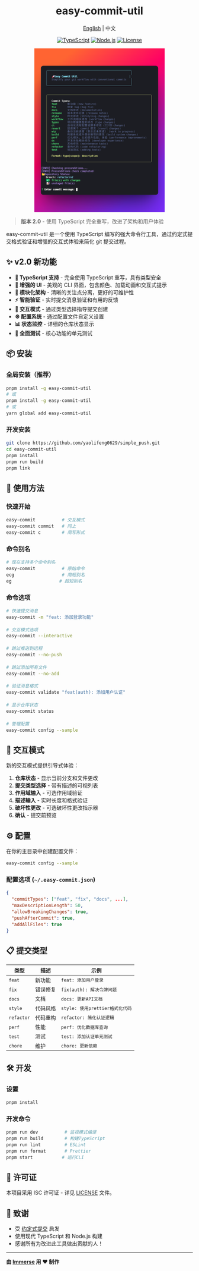 <h1 style="text-align: center;">easy-commit-util</h1>
<p style="text-align: center;"><span><a href="./README.md">English</a> | 中文</span></p>

<p align="center">
  <a href="https://typescriptlang.org"><img src="https://img.shields.io/badge/TypeScript-5.0-blue.svg" alt="TypeScript"></a>
  <a href="https://nodejs.org"><img src="https://img.shields.io/badge/Node.js-%3E%3D16-green.svg" alt="Node.js"></a>
  <a href="LICENSE"><img src="https://img.shields.io/badge/license-ISC-blue.svg" alt="License"></a>
</p>

<p style="display: flex; justify-content: center; align-item: center;">
<img src="./screen.png" width="70%"/>
</p>

> **版本 2.0** - 使用 TypeScript 完全重写，改进了架构和用户体验

easy-commit-util 是一个使用 TypeScript 编写的强大命令行工具，通过约定式提交格式验证和增强的交互式体验来简化 git 提交过程。

## ✨ v2.0 新功能

- **🚀 TypeScript 支持** - 完全使用 TypeScript 重写，具有类型安全
- **🎨 增强的 UI** - 美观的 CLI 界面，包含颜色、加载动画和交互式提示
- **🔧 模块化架构** - 清晰的关注点分离，更好的可维护性
- **⚡ 智能验证** - 实时提交消息验证和有用的反馈
- **🎯 交互模式** - 通过类型选择指导提交创建
- **⚙️ 配置系统** - 通过配置文件自定义设置
- **📊 状态监控** - 详细的仓库状态显示
- **🧪 全面测试** - 核心功能的单元测试

## 📦 安装

### 全局安装（推荐）
```bash
pnpm install -g easy-commit-util
# 或
pnpm install -g easy-commit-util
# 或
yarn global add easy-commit-util
```

### 开发安装
```bash
git clone https://github.com/yaolifeng0629/simple_push.git
cd easy-commit-util
pnpm install
pnpm run build
pnpm link
```

## 🚀 使用方法

### 快速开始
```bash
easy-commit          # 交互模式
easy-commit commit   # 同上
easy-commit c        # 简写形式
```

### 命令别名
```bash
# 现在支持多个命令别名
easy-commit          # 原始命令
ecg                  # 简短别名
eg                  # 超短别名
```

### 命令选项
```bash
# 快速提交消息
easy-commit -m "feat: 添加登录功能"

# 交互模式选项
easy-commit --interactive

# 跳过推送到远程
easy-commit --no-push

# 跳过添加所有文件
easy-commit --no-add

# 验证消息格式
easy-commit validate "feat(auth): 添加用户认证"

# 显示仓库状态
easy-commit status

# 管理配置
easy-commit config --sample
```

## 🎯 交互模式

新的交互模式提供引导式体验：

1. **仓库状态** - 显示当前分支和文件更改
2. **提交类型选择** - 带有描述的可视列表
3. **作用域输入** - 可选作用域验证
4. **描述输入** - 实时长度和格式验证
5. **破坏性更改** - 可选破坏性更改指示器
6. **确认** - 提交前预览

## ⚙️ 配置

在你的主目录中创建配置文件：

```bash
easy-commit config --sample
```

### 配置选项 (`~/.easy-commit.json`)
```json
{
  "commitTypes": ["feat", "fix", "docs", ...],
  "maxDescriptionLength": 50,
  "allowBreakingChanges": true,
  "pushAfterCommit": true,
  "addAllFiles": true
}
```

## 📋 提交类型

| 类型 | 描述 | 示例 |
|------|-------------|---------|
| `feat` | 新功能 | `feat: 添加用户登录` |
| `fix` | 错误修复 | `fix(auth): 解决令牌问题` |
| `docs` | 文档 | `docs: 更新API文档` |
| `style` | 代码风格 | `style: 使用prettier格式化代码` |
| `refactor` | 代码重构 | `refactor: 简化认证逻辑` |
| `perf` | 性能 | `perf: 优化数据库查询` |
| `test` | 测试 | `test: 添加认证单元测试` |
| `chore` | 维护 | `chore: 更新依赖` |

## 🛠️ 开发

### 设置
```bash
pnpm install
```

### 开发命令
```bash
pnpm run dev          # 监视模式编译
pnpm run build        # 构建TypeScript
pnpm run lint         # ESLint
pnpm run format       # Prettier
pnpm start           # 运行CLI
```

## 📄 许可证

本项目采用 ISC 许可证 - 详见 [LICENSE](LICENSE) 文件。

## 🙌 致谢

- 受 [约定式提交](https://www.conventionalcommits.org/) 启发
- 使用现代 TypeScript 和 Node.js 构建
- 感谢所有为改进此工具做出贡献的人！

---

**由 <a href="https://yaolifeng.com">Immerse</a> 用 ❤️ 制作**
